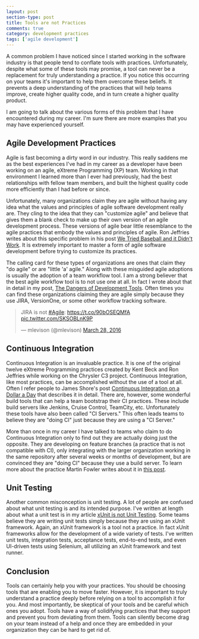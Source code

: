 ```yaml
---
layout: post
section-type: post
title: Tools are not Practices 
comments: true
category: development practices 
tags: ['agile development']
---
```


A common problem I have noticed since I started working in the software industry is that people tend to conflate tools with practices. Unfortunately, despite what some of these tools may promise, a tool can never be a replacement for truly understanding a practice. If you notice this occurring on your teams it's important to help them overcome these beliefs. It prevents a deep understanding of the practices that will help teams improve, create higher quality code, and in turn create a higher quality product. 

I am going to talk about the various forms of this problem that I have encountered during my career. I'm sure there are more examples that you may have experienced yourself. 

## Agile Development Practices

Agile is fast becoming a dirty word in our industry. This really saddens me as the best experiences I've had in my career as a developer have been working on an agile, eXtreme Programming (XP) team. Working in that environment I learned more than I ever had previously, had the best relationships with fellow team members, and built the highest quality code more efficiently than I had before or since.

Unfortunately, many organizations claim they are agile without having any idea what the values and principles of agile software development really are. They cling to the idea that they can "customize agile" and believe that gives them a blank check to make up their own version of an agile development process.
These versions of agile bear little resemblance to the agile practices that embody the values and principles of agile. Ron Jeffries writes about this specific problem in his post [We Tried Baseball and it Didn't Work](http://ronjeffries.com/xprog/articles/jatbaseball/). It is extremely important to master a form of agile software development before trying to customize its practices.

The calling card for these types of organizations are ones that claim they "do agile" or are "little 'a' agile." Along with these misguided agile adoptions is usually the adoption of a team workflow tool. I am a strong believer that the best agile workflow tool is to not use one at all. In fact I wrote about that in detail in my post, [The Dangers of Development Tools](http://anthonysciamanna.com/2015/02/21/the-dangers-of-development-tools.html). Often times you can find these organizations claiming they are agile simply because they use JIRA, VersionOne, or some other workflow tracking software. 

<blockquote class="twitter-tweet" data-lang="en"><p lang="en" dir="ltr">JIRA is not <a href="https://twitter.com/hashtag/Agile?src=hash">#Agile</a>: <a href="https://t.co/90bOSEQMfA">https://t.co/90bOSEQMfA</a> <a href="https://t.co/SKSOBLnK9P">pic.twitter.com/SKSOBLnK9P</a></p>&mdash; mlevison (@mlevison) <a href="https://twitter.com/mlevison/status/714485738641993728">March 28, 2016</a></blockquote>
<script async src="//platform.twitter.com/widgets.js" charset="utf-8"></script>

## Continuous Integration

Continuous Integration is an invaluable practice. It is one of the original twelve eXtreme Programming practices created by Kent Beck and Ron Jeffries while working on the Chrysler C3 project. Continuous Integration, like most practices, can be accomplished without the use of a tool at all. Often I refer people to James Shore's post [Continuous Integration on a Dollar a Day](http://www.jamesshore.com/Blog/Continuous-Integration-on-a-Dollar-a-Day.html) that describes it in detail. There are, however, some wonderful build tools that can help a team bootstrap their CI practices. These include build servers like Jenkins, Cruise Control, TeamCity, etc. Unfortunately these tools have also been called "CI Servers." This often leads teams to believe they are "doing CI" just because they are using a "CI Server."

More than once in my career I have talked to teams who claim to do Continuous Integration only to find out they are actually doing just the opposite. They are developing on feature branches (a practice that is not compatible with CI), only integrating with the larger organization working in the same repository after several weeks or months of development, but are convinced they are "doing CI" because they use a build server. To learn more about the practice Martin Fowler writes about it in [this post](http://martinfowler.com/articles/continuousIntegration.html).

## Unit Testing

Another common misconception is unit testing. A lot of people are confused about what unit testing is and its intended purpose. I've written at length about what a unit test is in my article [xUnit is not Unit Testing](http://anthonysciamanna.com/2014/12/06/xunit-is-not-unit-testing.html). Some teams believe they are writing unit tests simply because they are using an xUnit framework. Again, an xUnit framework is a tool not a practice. In fact xUnit frameworks allow for the development of a wide variety of tests. I've written unit tests, integration tests, acceptance tests, end-to-end tests, and even UI-driven tests using Selenium, all utilizing an xUnit framework and test runner.

## Conclusion

Tools can certainly help you with your practices. You should be choosing tools that are enabling you to move faster. However, it is important to truly understand a practice deeply before relying on a tool to accomplish it for you. And most importantly, be skeptical of your tools and be careful which ones you adopt. Tools have a way of solidifying practices that they support and prevent you from deviating from them. Tools can silently become drag on your team instead of a help and once they are embedded in your organization they can be hard to get rid of.